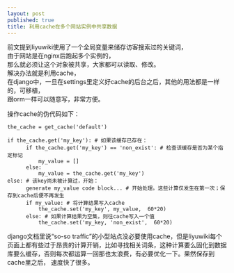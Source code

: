 ```yaml
---
layout: post
published: true
title: 利用cache在多个网站实例中共享数据
---
```


前文提到liyuwiki使用了一个全局变量来储存访客搜索过的关键词，  
由于网站是在nginx后跑起多个实例的，  
那么就必须让这个对象被共享，大家都可以读取、修改。  
解决办法就是利用cache，  
在django中，一旦在settings里定义好cache的后台之后，其他的用法都是一样的，可移植，  
跟orm一样可以随意写，非常方便。  

操作cache的伪代码如下：
```
the_cache = get_cache('default')

if the_cache.get('my_key'): # 如果该缓存已存在：
      if the_cache.get('my_key') == 'non_exist': # 检查该缓存是否为某个指定标记
          my_value = []
      else:
          my_value = the_cache.get('my_key')
else: # 该key尚未被计算过，开始：
      generate my_value code block... # 开始处理。这些计算仅发生在第一次；保存到cache后便不再发生
      if my_value: # 将计算结果写入cache
          the_cache.set('my_key', my_value,  60*20)
      else: # 如果计算结果为空集，则往cache写入一个值
          the_cache.set('my_key, 'non_exist',  60*20)
```

django文档里说“so-so traffic”的小型站点没必要使用cache，但是liyuwiki每个页面上都有些过于昂贵的计算开销，比如寻找相关词条，这种计算要么固化到数据库要么缓存，否则每次都运算一回那也太浪费，有必要优化一下。果然保存到cache里之后， 速度快了很多。

